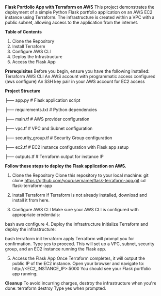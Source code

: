 **Flask Portfolio App with Terraform on AWS**
This project demonstrates the deployment of a simple Python Flask portfolio application on an AWS EC2 instance using Terraform. The infrastructure is created within a VPC with a public subnet, allowing access to the application from the internet.

**Table of Contents**
1. Clone the Repository
2. Install Terraform
3. Configure AWS CLI
4. Deploy the Infrastructure
5. Access the Flask App

**Prerequisites**
Before you begin, ensure you have the following installed:
Terraform
AWS CLI
An AWS account with programmatic access configured (aws configure)
An SSH key pair in your AWS account for EC2 access

**Project Structure**

├── app.py                  # Flask application script

├── requirements.txt        # Python dependencies

├── main.tf                 # AWS provider configuration

├── vpc.tf                  # VPC and Subnet configuration

├── security_group.tf       # Security Group configuration

├── ec2.tf                  # EC2 instance configuration with Flask app setup

├── outputs.tf              # Terraform output for instance IP

**Follow these steps to deploy the Flask application on AWS.**
1. Clone the Repository
Clone this repository to your local machine:
git clone https://github.com/yourusername/flask-terraform-app.git
cd flask-terraform-app

2. Install Terraform
If Terraform is not already installed, download and install it from here.

3. Configure AWS CLI
Make sure your AWS CLI is configured with appropriate credentials:

bash
aws configure
4. Deploy the Infrastructure
Initialize Terraform and deploy the infrastructure:

bash
terraform init
terraform apply
Terraform will prompt you for confirmation. Type yes to proceed. This will set up a VPC, subnet, security group, and an EC2 instance running the Flask app.

5. Access the Flask App
Once Terraform completes, it will output the public IP of the EC2 instance. Open your browser and navigate to:
http://<EC2_INSTANCE_IP>:5000
You should see your Flask portfolio app running.

**Cleanup**
To avoid incurring charges, destroy the infrastructure when you're done:
terraform destroy
Type yes when prompted.
